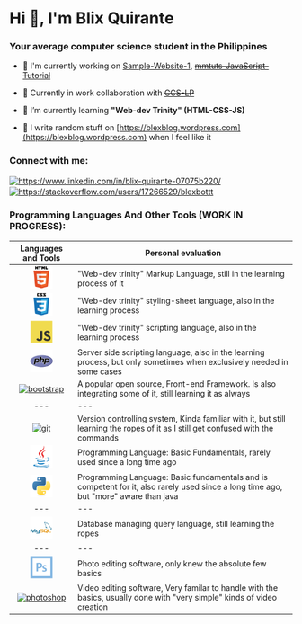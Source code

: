<h1>Hi 👋, I'm Blix Quirante</h1>
<h3>Your average computer science student in the Philippines</h3>

- 🔭 I'm currently working on [Sample-Website-1](https://github.com/BlexBOTTT/Sample-Website-1), [~~mmtuts-JavaScript-Tutorial~~](https://github.com/BlexBOTTT/mmtuts-JavaScript-Tutorial)

- 👯 Currently in work collaboration with [~~GCS-LP~~](https://github.com/BlexBOTTT/gcs-lp)

- 🌱 I’m currently learning **"Web-dev Trinity" (HTML-CSS-JS)**

- 📝 I write random stuff on [https://blexblog.wordpress.com](https://blexblog.wordpress.com) when I feel like it

<h3 align="left">Connect with me:</h3>
<p align="left">
<a href="https://www.linkedin.com/in/blix-quirante-07075b220/" target="blank"><img align="center" src="https://raw.githubusercontent.com/rahuldkjain/github-profile-readme-generator/master/src/images/icons/Social/linked-in-alt.svg" alt="https://www.linkedin.com/in/blix-quirante-07075b220/" height="30" width="40" /></a>
<a href="https://stackoverflow.com/users/17266529/blexbottt" target="blank"><img align="center" src="https://raw.githubusercontent.com/rahuldkjain/github-profile-readme-generator/master/src/images/icons/Social/stack-overflow.svg" alt="https://stackoverflow.com/users/17266529/blexbottt" height="30" width="40" /></a>
</p>

<h3 align="left">Programming Languages And Other Tools (WORK IN PROGRESS): </h3>

| Languages and Tools | Personal evaluation|
| :---: | --- |
| <a href="https://www.w3.org/html/" target="_blank" rel="noreferrer"> <img src="https://raw.githubusercontent.com/devicons/devicon/master/icons/html5/html5-original-wordmark.svg" alt="html5" width="40" height="40"/> </a> | "Web-dev trinity" Markup Language, still in the learning process of it |
| <a href="https://www.w3schools.com/css/" target="_blank" rel="noreferrer"> <img src="https://raw.githubusercontent.com/devicons/devicon/master/icons/css3/css3-original-wordmark.svg" alt="css3" width="40" height="40"/> </a> | "Web-dev trinity" styling-sheet language, also in the learning process |
| <a href="https://developer.mozilla.org/en-US/docs/Web/JavaScript" target="_blank" rel="noreferrer"> <img src="https://raw.githubusercontent.com/devicons/devicon/master/icons/javascript/javascript-original.svg" alt="javascript" width="40" height="40"/> </a> | "Web-dev trinity" scripting language, also in the learning process |
| <a href="https://www.php.net" target="_blank" rel="noreferrer"> <img src="https://raw.githubusercontent.com/devicons/devicon/master/icons/php/php-original.svg" alt="php" width="40" height="40"/> </a>| Server side scripting language, also in the learning process, but only sometimes when exclusively needed in some cases |
| <a href="https://getbootstrap.com" target="_blank" rel="noreferrer"> <img src="https://cdn.jsdelivr.net/gh/devicons/devicon/icons/bootstrap/bootstrap-original.svg" alt="bootstrap" width="40" height="40"/> </a>| A popular open source, Front-end Framework. Is also integrating some of it, still learning it as always|
| --- | --- |
| <a href="https://git-scm.com/" target="_blank" rel="noreferrer"> <img src="https://www.vectorlogo.zone/logos/git-scm/git-scm-icon.svg" alt="git" width="40" height="40"/> </a> | Version controlling system, Kinda familiar with it, but still learning the ropes of it as I still get confused with the commands |
| <a href="https://www.java.com" target="_blank" rel="noreferrer"> <img src="https://raw.githubusercontent.com/devicons/devicon/master/icons/java/java-original.svg" alt="java" width="40" height="40"/> </a>| Programming Language: Basic Fundamentals, rarely used since a long time ago |
| <a href="https://www.python.org" target="_blank" rel="noreferrer"> <img src="https://raw.githubusercontent.com/devicons/devicon/master/icons/python/python-original.svg" alt="python" width="40" height="40"/> </a> | Programming Language: Basic fundamentals and is competent for it, also rarely used since a long time ago, but "more" aware than java |
| --- | --- |
| <a href="https://www.mysql.com/" target="_blank" rel="noreferrer"> <img src="https://raw.githubusercontent.com/devicons/devicon/master/icons/mysql/mysql-original-wordmark.svg" alt="mysql" width="40" height="40"/> </a> | Database managing query language, still learning the ropes |
| --- | --- |
| <a href="https://www.photoshop.com/en" target="_blank" rel="noreferrer"> <img src="https://raw.githubusercontent.com/devicons/devicon/master/icons/photoshop/photoshop-line.svg" alt="photoshop" width="40" height="40"/> </a> | Photo editing software, only knew the absolute few basics |
| <a href="https://www.photoshop.com/en" target="_blank" rel="noreferrer"> <img src="https://cdn.jsdelivr.net/gh/devicons/devicon/icons/premierepro/premierepro-original.svg" alt="photoshop" width="40" height="40"/> </a> | Video editing software, Very familar to handle with the basics, usually done with "very simple" kinds of video creation |
